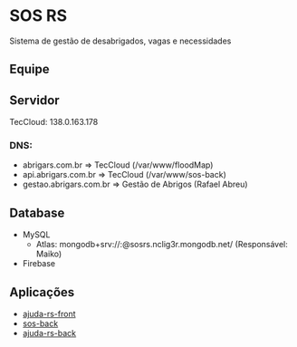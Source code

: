 # SOS RS

Sistema de gestão de desabrigados, vagas e necessidades

## Equipe

## Servidor
TecCloud: 138.0.163.178

### DNS: 
- abrigars.com.br => TecCloud (/var/www/floodMap)
- api.abrigars.com.br => TecCloud  (/var/www/sos-back)
- gestao.abrigars.com.br => <IP Firebase>  Gestão de Abrigos (Rafael Abreu)
 
## Database
- MySQL
  - Atlas: mongodb+srv://<user>:<password>@sosrs.nclig3r.mongodb.net/ (Responsável: Maiko)
- Firebase

## Aplicações
- [ajuda-rs-front](https://github.com/pdias94/ajuda-rs-front)
- [sos-back](https://github.com/dayraroberta/sos-back)
- [ajuda-rs-back](https://github.com/pdias94/ajuda-rs-back)

